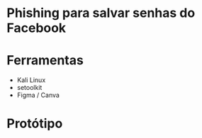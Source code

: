# Phishing para salvar senhas do Facebook

# Ferramentas
- Kali Linux
- setoolkit
- Figma / Canva

# Protótipo
